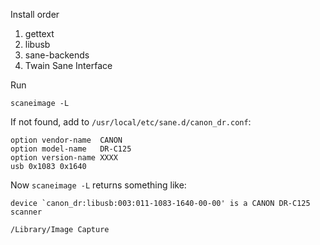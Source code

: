 Install order

1. gettext
2. libusb
3. sane-backends
4. Twain Sane Interface

Run

	scaneimage -L

If not found, add to `/usr/local/etc/sane.d/canon_dr.conf`:

	option vendor-name  CANON
	option model-name   DR-C125
	option version-name XXXX
	usb 0x1083 0x1640

Now `scaneimage -L` returns something like:

	device `canon_dr:libusb:003:011-1083-1640-00-00' is a CANON DR-C125 scanner

`/Library/Image Capture`